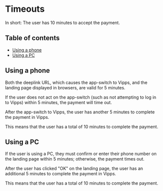 <!-- START_METADATA
---
sidebar_label: Timeouts
pagination_next: null
pagination_prev: null
---
END_METADATA -->

# Timeouts

In short: The user has 10 minutes to accept the payment.

<!-- START_TOC -->

## Table of contents

- [Using a phone](#using-a-phone)
- [Using a PC](#using-a-pc)

<!-- END_TOC -->

## Using a phone

Both the deeplink URL, which causes the app-switch to Vipps, and the landing
page displayed in browsers, are valid for 5 minutes.

If the user does not act on the app-switch (such as not attempting to log in to
Vipps) within 5 minutes, the payment will time out.

After the app-switch to Vipps, the user has another 5 minutes to complete the
payment in Vipps.

This means that the user has a total of 10 minutes to complete the payment.

## Using a PC

If the user is using a PC, they must confirm or enter their phone number on
the landing page within 5 minutes; otherwise, the payment times out.

After the user has clicked "OK" on the landing page, the user
has an additional 5 minutes to complete the payment in Vipps.

This means that the user has a total of 10 minutes to complete the payment.
